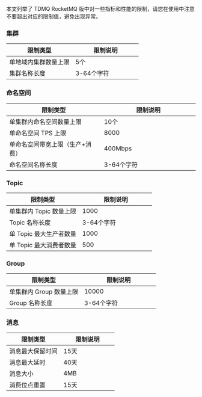 本文列举了 TDMQ RocketMQ 版中对一些指标和性能的限制，请您在使用中注意不要超出对应的限制值，避免出现异常。

<style>
table th:nth-of-type(1) {
width: 50%;        
}
</style>

### 集群

| 限制类型 | 限制说明 | 
|---------|---------|
|  单地域内集群数量上限 | 5个 |
|  集群名称长度 | 3-64个字符 | 

### 命名空间

| 限制类型 | 限制说明 | 
|---------|---------|
| 单集群内命名空间数量上限 | 10个 | 
|  单命名空间 TPS 上限 | 8000 |
|  单命名空间带宽上限（生产+消费） | 400Mbps |
|  命名空间名称长度 | 3-64个字符 |

### Topic

| 限制类型 | 限制说明 | 
|---------|---------|
| 单集群内 Topic 数量上限 | 1000 |
|  Topic 名称长度 | 3-64个字符 |
|  单 Topic 最大生产者数量 | 1000 |
|  单 Topic 最大消费者数量 | 500 | 

###  Group

| 限制类型 | 限制说明 | 
|---------|---------|
|  单集群内 Group 数量上限 | 10000 |
|  Group 名称长度 | 3-64个字符 |

###  消息

| 限制类型 | 限制说明 | 
|---------|---------|
| 消息最大保留时间 | 15天 |
|  消息最大延时 | 40天 |
|  消息大小 | 4MB |
|  消费位点重置 | 15天 |

